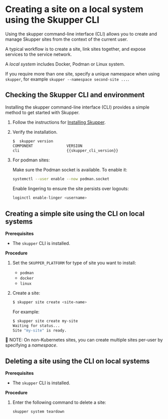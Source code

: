 <a id="system-creating-site-cli"></a>
# Creating a site on a local system using the Skupper CLI

Using the skupper command-line interface (CLI) allows you to create and manage Skupper sites from the context of the current user.

A typical workflow is to create a site, link sites together, and expose services to the service network.

A *local system* includes Docker, Podman or Linux system.

If you require more than one site, specify a unique namespace when using  `skupper`, for example `skupper --namespace second-site ...`.


<a id="system-checking-cli"></a>
## Checking the Skupper CLI and environment

Installing the skupper command-line interface (CLI) provides a simple method to get started with Skupper.

1. Follow the instructions for [Installing Skupper](https://skupper.io/releases/index.html).

2. Verify the installation.
   ```bash
   $  skupper version
   COMPONENT               VERSION
   cli                     {{skupper_cli_version}}
   ```

3. For podman sites:

   Make sure the Podman socket is available. To enable it:
   ```bash
   systemctl --user enable --now podman.socket
   ```
   Enable lingering to ensure the site persists over logouts:
   ```bash
   loginctl enable-linger <username>
   ```

<a id="system-creating-simple-site-cli"></a>
## Creating a simple site using the CLI on local systems

**Prerequisites**

* The `skupper` CLI is installed.

**Procedure**

1. Set the `SKUPPER_PLATFORM` for type of site you want to install:

   * `podman`
   * `docker`
   * `linux`

2. Create a site:

   ```bash
   $ skupper site create <site-name>
   ```
   For example:
   ```bash
   $ skupper site create my-site
   Waiting for status...
   Site "my-site" is ready.
   ```

  📌 NOTE: On non-Kubernetes sites, you can create multiple sites per-user by specifying a *namespace*.

<a id="system-deleting-site-cli"></a>
## Deleting a site using the CLI on local systems

**Prerequisites**

* The `skupper` CLI is installed.

**Procedure**

1. Enter the following command to delete a site:
   ```bash
   skupper system teardown
   ```

[cli-ref]: https://skupperproject.github.io/refdog/commands/index.html

